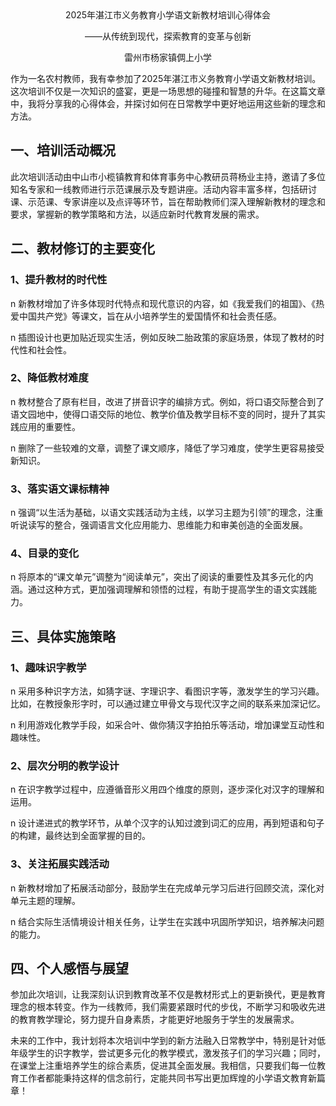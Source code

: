 <center>2025年湛江市义务教育小学语文新教材培训心得体会<br>

——从传统到现代，探索教育的变革与创新<br>

雷州市杨家镇倜上小学</center>

作为一名农村教师，我有幸参加了2025年湛江市义务教育小学语文新教材培训。这次培训不仅是一次知识的盛宴，更是一场思想的碰撞和智慧的升华。在这篇文章中，我将分享我的心得体会，并探讨如何在日常教学中更好地运用这些新的理念和方法。

## 一、培训活动概况

此次培训活动由中山市小榄镇教育和体育事务中心教研员蒋杨业主持，邀请了多位知名专家和一线教师进行示范课展示及专题讲座。活动内容丰富多样，包括研讨课、示范课、专家讲座以及点评等环节，旨在帮助教师们深入理解新教材的理念和要求，掌握新的教学策略和方法，以适应新时代教育发展的需求。

## 二、教材修订的主要变化

### 1、提升教材的时代性

n 新教材增加了许多体现时代特点和现代意识的内容，如《我爱我们的祖国》、《热爱中国共产党》等课文，旨在从小培养学生的爱国情怀和社会责任感。

n 插图设计也更加贴近现实生活，例如反映二胎政策的家庭场景，体现了教材的时代性和社会性。

### 2、降低教材难度

n 教材整合了原有栏目，改进了拼音识字的编排方式。例如，将口语交际整合到了语文园地中，使得口语交际的地位、教学价值及教学目标不变的同时，提升了其实践应用的重要性。

n 删除了一些较难的文章，调整了课文顺序，降低了学习难度，使学生更容易接受新知识。

### 3、落实语文课标精神

n 强调“以生活为基础，以语文实践活动为主线，以学习主题为引领”的理念，注重听说读写的整合，强调语言文化应用能力、思维能力和审美创造的全面发展。

### 4、目录的变化

n 将原本的“课文单元”调整为“阅读单元”，突出了阅读的重要性及其多元化的内涵。通过这种方式，更加强调理解和领悟的过程，有助于提高学生的语文实践能力。

## 三、具体实施策略

### 1、趣味识字教学

n 采用多种识字方法，如猜字谜、字理识字、看图识字等，激发学生的学习兴趣。比如，在教授象形字时，可以通过建立甲骨文与现代汉字之间的联系来加深记忆。

n 利用游戏化教学手段，如采合叶、做你猜汉字拍拍乐等活动，增加课堂互动性和趣味性。

### 2、层次分明的教学设计

n 在识字教学过程中，应遵循音形义用四个维度的原则，逐步深化对汉字的理解和运用。

n 设计递进式的教学环节，从单个汉字的认知过渡到词汇的应用，再到短语和句子的构建，最终达到全面掌握的目的。

### 3、关注拓展实践活动

n 新教材增加了拓展活动部分，鼓励学生在完成单元学习后进行回顾交流，深化对单元主题的理解。

n 结合实际生活情境设计相关任务，让学生在实践中巩固所学知识，培养解决问题的能力。

## 四、个人感悟与展望

参加此次培训，让我深刻认识到教育改革不仅是教材形式上的更新换代，更是教育理念的根本转变。作为一线教师，我们需要紧跟时代的步伐，不断学习和吸收先进的教育教学理论，努力提升自身素质，才能更好地服务于学生的发展需求。

未来的工作中，我计划将本次培训中学到的新方法融入日常教学中，特别是针对低年级学生的识字教学，尝试更多元化的教学模式，激发孩子们的学习兴趣；同时，在课堂上注重培养学生的综合素质，促进其全面发展。我相信，只要我们每一位教育工作者都能秉持这样的信念前行，定能共同书写出更加辉煌的小学语文教育新篇章！